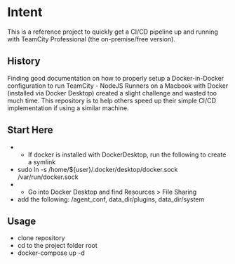 # Intent
This is a reference project to quickly get a CI/CD pipeline up and running with TeamCity Professional (the on-premise/free version).

## History
Finding good documentation on how to properly setup a Docker-in-Docker configuration to run TeamCity - NodeJS Runners on a Macbook with Docker (installed via Docker Desktop) created a slight challenge and wasted too much time. This repository is to help others speed up their simple CI/CD implementation if using a similar machine.

## Start Here
 - * If docker is installed with DockerDesktop, run the following to create a symlink
 - sudo ln -s /home/${user}/.docker/desktop/docker.sock /var/run/docker.sock
 - * Go into Docker Desktop and find Resources > File Sharing
 - add the following: /agent_conf, data_dir/plugins, data_dir/system
## Usage
 - clone repository
 - cd to the project folder root
 - docker-compose up -d